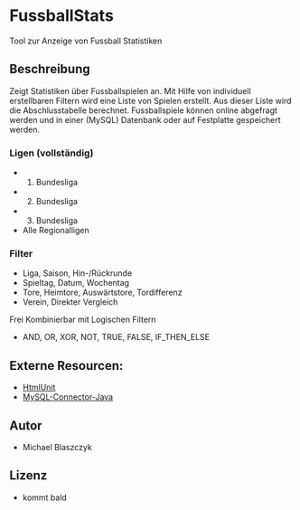 # FussballStats

Tool zur Anzeige von Fussball Statistiken


## Beschreibung
Zeigt Statistiken über Fussballspielen an. Mit Hilfe von individuell erstellbaren Filtern wird eine Liste von Spielen erstellt. Aus dieser Liste wird die Abschlusstabelle berechnet. Fussballspiele können online abgefragt werden und in einer (MySQL) Datenbank oder auf Festplatte gespeichert werden.

### Ligen (vollständig)
* 1. Bundesliga
* 2. Bundesliga
* 3. Bundesliga
* Alle Regionalligen

### Filter
* Liga, Saison, Hin-/Rückrunde
* Spieltag, Datum, Wochentag
* Tore, Heimtore, Auswärtstore, Tordifferenz
* Verein, Direkter Vergleich

Frei Kombinierbar mit Logischen Filtern

* AND,  OR,  XOR,  NOT,  TRUE,  FALSE,  IF_THEN_ELSE

## Externe Resourcen:
* [HtmlUnit](http://htmlunit.sourceforge.net/)
* [MySQL-Connector-Java](https://dev.mysql.com/downloads/connector/j/)

## Autor
* Michael Blaszczyk

## Lizenz
* kommt bald

